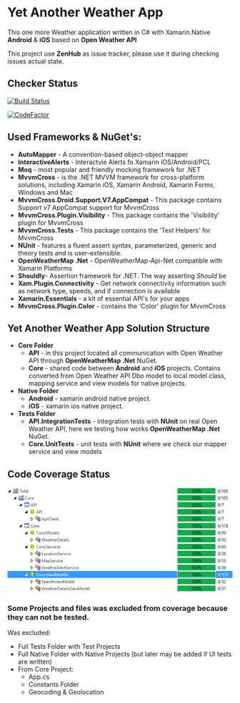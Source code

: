 # Yet Another Weather App

This one more Weather application written in C# with Xamarin.Native **Android** & **iOS** based on **Open Weather API**

This project use **ZenHub** as issue tracker, please use it during checking issues actual state.

## Checker Status

[![Build Status](https://dev.azure.com/bbenetskyy/Yet%20Another%20Weather%20App/_apis/build/status/bbenetskyy.YetAnotherWeatherApp?branchName=master)](https://dev.azure.com/bbenetskyy/Yet%20Another%20Weather%20App/_build/latest?definitionId=3&branchName=master)

[![CodeFactor](https://www.codefactor.io/repository/github/bbenetskyy/yetanotherweatherapp/badge)](https://www.codefactor.io/repository/github/bbenetskyy/yetanotherweatherapp)

## Used Frameworks & NuGet's:

* **AutoMapper** - A convention-based object-object mapper
* **InteractiveAlerts** - Interactvie Alerts fo Xamarin iOS/Android/PCL
* **Moq** - most popular and friendly mocking framework for .NET
* **MvvmCross** - is the .NET MVVM framework for cross-platform solutions, including Xamarin iOS, Xamarin Android, Xamarin Forms, Windows and Mac
* **MvvmCross.Droid.Support.V7.AppCompat** - This package contains Support v7 AppCompat support for MvvmCross
* **MvvmCross.Plugin.Visibility** - This package contains the 'Visibility' plugin for MvvmCross
* **MvvmCross.Tests** - This package contains the 'Test Helpers' for MvvmCross
* **NUnit** -  features a fluent assert syntax, parameterized, generic and theory tests and is user-extensible.
* **OpenWeatherMap .Net** - OpenWeatherMap-Api-Net compatible with Xamarin Platforms
* **Shouldly**- Assertion framework for .NET. The way asserting *Should* be
* **Xam.Plugin.Connectivity** - Get network connectivity information such as network type, speeds, and if connection is available
* **Xamarin.Essentials** - a kit of essential API's for your apps
* **MvvmCross.Plugin.Color** - contains the 'Color' plugin for MvvmCross

## Yet Another Weather App Solution Structure

* **Core Folder** 
    - **API** - in this project located all communication with Open Weather API through  **OpenWeatherMap .Net** NuGet.
    - **Core** - shared code between **Android** and **iOS** projects. Contains converted from Open Weather API Dbo model to local model class, mapping service and view models for native projects.
* **Native Folder**
    - **Android** - xamarin android native project.
    - **iOS** - xamarin ios native project.
* **Tests Folder**
    - **API.IntegrationTests** - integration tests with **NUnit** on real Open Weather API, here we testing how works **OpenWeatherMap .Net** NuGet.
    - **Core.UnitTests** - unit tests with **NUnit** where we check our mapper service and view models

## Code Coverage Status

![Selected Color Scheme](https://github.com/bbenetskyy/YetAnotherWeatherApp/blob/master/CodeCoverage.png)

### **Some Projects and files was excluded from coverage because they can not be tested.**
Was excluded:
* Full Tests Folder with Test Projects
* Full Native Folder with Native Projects (but later may be added if UI tests are written)
* From Core Project:
    - App.cs
    - Constants Folder
    - Geocoding & Geolocation

